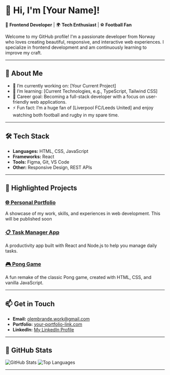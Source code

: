 # 👋 Hi, I'm [Your Name]!

🎨 **Frontend Developer** | 🌍 **Tech Enthusiast** | ⚽ **Football Fan**

Welcome to my GitHub profile! I'm a passionate developer from Norway who loves creating beautiful, responsive, and interactive web experiences. I specialize in frontend development and am continuously learning to improve my craft.

---

## 🚀 **About Me**

- 🔭 I’m currently working on: [Your Current Project]
- 🌱 I’m learning: [Current Technologies, e.g., TypeScript, Tailwind CSS]
- 💼 Career goal: Becoming a full-stack developer with a focus on user-friendly web applications.
- ⚡ Fun fact: I’m a huge fan of [Liverpool FC/Leeds United] and enjoy watching both football and rugby in my spare time.

---

## 🛠️ **Tech Stack**

- **Languages:** HTML, CSS, JavaScript
- **Frameworks:** React
- **Tools:** Figma, Git, VS Code
- **Other:** Responsive Design, REST APIs

---

## 📂 **Highlighted Projects**

### [🌐 Personal Portfolio](...)
A showcase of my work, skills, and experiences in web development.
This will be published soon

### [📋 Task Manager App](https://github.com/your-username/task-manager)
A productivity app built with React and Node.js to help you manage daily tasks.

### [🎮 Pong Game](https://github.com/Olebraende/JS-Pong)
A fun remake of the classic Pong game, created with HTML, CSS, and vanilla JavaScript.

---

## 📫 **Get in Touch**

- **Email:** [olembrande.work@gmail.com](mailto:olembrande.work@gmail.com)
- **Portfolio:** [your-portfolio-link.com](https://your-portfolio-link.com)
- **LinkedIn:** [My LinkedIn Profile](https://www.linkedin.com/in/olebrande/)

---

## 🌟 **GitHub Stats**

![GitHub Stats](https://github-readme-stats.vercel.app/api?username=your-username&show_icons=true&theme=radical)
![Top Languages](https://github-readme-stats.vercel.app/api/top-langs/?username=your-username&layout=compact&theme=radical)

---

